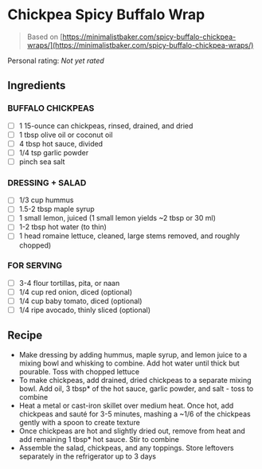 # Chickpea Spicy Buffalo Wrap

> Based on [https://minimalistbaker.com/spicy-buffalo-chickpea-wraps/](https://minimalistbaker.com/spicy-buffalo-chickpea-wraps/)

<!-- {cts} rating=0; (User can specify rating on scale of 1-5) -->

Personal rating: *Not yet rated*

<!-- {cte} -->

<!-- {cts} name_image=None; (User can specify image name) -->

<!-- TODO: Capture image -->

<!-- {cte} -->

## Ingredients

### BUFFALO CHICKPEAS

* [ ] 1 15-ounce can chickpeas, rinsed, drained, and dried
* [ ] 1 tbsp olive oil or coconut oil
* [ ] 4 tbsp hot sauce, divided
* [ ] 1/4 tsp garlic powder
* [ ] pinch sea salt

### DRESSING + SALAD

* [ ] 1/3 cup hummus
* [ ] 1.5-2 tbsp maple syrup
* [ ] 1 small lemon, juiced (1 small lemon yields ~2 tbsp or 30 ml)
* [ ] 1-2 tbsp hot water (to thin)
* [ ] 1 head romaine lettuce, cleaned, large stems removed, and roughly chopped)

### FOR SERVING

* [ ] 3-4 flour tortillas, pita, or naan
* [ ] 1/4 cup red onion, diced (optional)
* [ ] 1/4 cup baby tomato, diced (optional)
* [ ] 1/4 ripe avocado, thinly sliced (optional)

## Recipe

* Make dressing by adding hummus, maple syrup, and lemon juice to a mixing bowl and whisking to combine. Add hot water until thick but pourable. Toss with chopped lettuce
* To make chickpeas, add drained, dried chickpeas to a separate mixing bowl. Add oil, 3 tbsp* of the hot sauce, garlic powder, and salt - toss to combine
* Heat a metal or cast-iron skillet over medium heat. Once hot, add chickpeas and sauté for 3-5 minutes, mashing a ~1/6 of the chickpeas gently with a spoon to create texture
* Once chickpeas are hot and slightly dried out, remove from heat and add remaining 1 tbsp* hot sauce. Stir to combine
* Assemble the salad, chickpeas, and any toppings. Store leftovers separately in the refrigerator up to 3 days
